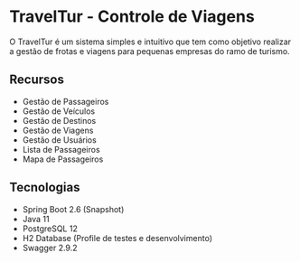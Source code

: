 # TravelTur - Controle de Viagens

O TravelTur é um sistema simples e intuitivo que tem como objetivo realizar a gestão de frotas e viagens para pequenas empresas do ramo de turismo.

## Recursos

- Gestão de Passageiros
- Gestão de Veículos
- Gestão de Destinos
- Gestão de Viagens
- Gestão de Usuários
- Lista de Passageiros
- Mapa de Passageiros

## Tecnologias

- Spring Boot 2.6 (Snapshot)
- Java 11
- PostgreSQL 12
- H2 Database (Profile de testes e desenvolvimento)
- Swagger 2.9.2
